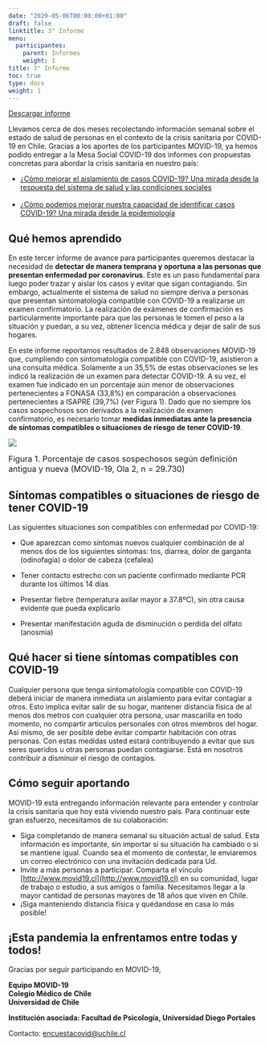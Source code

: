 ```yaml
---
date: "2029-05-06T00:00:00+01:00"
draft: false
linktitle: 3° Informe
menu:
  participantes:
    parent: Informes
    weight: 1
title: 3° Informe
toc: true
type: docs
weight: 1
---
```


[Descargar informe](/img/participantes/informe03.html)

Llevamos cerca de dos meses recolectando información semanal sobre el estado de salud de personas en el contexto de la crisis sanitaria por COVID-19 en Chile. Gracias a los aportes de los participantes MOVID-19, ya hemos podido entregar a la Mesa Social COVID-19 dos informes con propuestas concretas para abordar la crisis sanitaria en nuestro país:

+ [¿Cómo mejorar el aislamiento de casos COVID-19? Una mirada desde la respuesta del sistema de salud y las condiciones sociales](https://www.movid19.cl/informes/mesasocial1.html#4_recomendaciones)<br><br>
+ [¿Cómo podemos mejorar nuestra capacidad de identificar casos COVID-19? Una mirada desde la epidemiología](https://www.movid19.cl/informes/mesasocial2.html)

## Qué hemos aprendido

En este tercer informe de avance para participantes queremos destacar la necesidad de **detectar de manera temprana y oportuna a las personas que presentan enfermedad por coronavirus**. Este es un paso fundamental para luego poder trazar y aislar los casos y evitar que sigan contagiando. Sin embargo, actualmente el sistema de salud no siempre deriva a personas que presentan sintomatología compatible con COVID-19 a realizarse un examen confirmatorio. La realización de exámenes de confirmación es particularmente importante para que las personas le tomen el peso a la situación y puedan, a su vez, obtener licencia médica y dejar de salir de sus hogares.

En este informe reportamos resultados de 2.848 observaciones MOVID-19 que, cumpliendo con sintomatología compatible con COVID-19, asistieron a una consulta médica. Solamente a un 35,5% de estas observaciones se les indicó la realización de un examen para detectar COVID-19. A su vez, el examen fue indicado en un porcentaje aún menor de observaciones pertenecientes a FONASA (33,8%) en comparación a observaciones pertenecientes a ISAPRE (39,7%) (ver Figura 1). Dado que no siempre los casos sospechosos son derivados a la realización de examen confirmatorio, es necesario tomar **medidas inmediatas ante la presencia de síntomas compatibles o situaciones de riesgo de tener COVID-19**.

![](/img/participantes/informe03.jpg)

<font size="3">Figura 1. Porcentaje de casos sospechosos según definición antigua y nueva (MOVID-19, Ola 2, n = 29.730)</font>


## Síntomas compatibles o situaciones de riesgo de tener COVID-19

Las siguientes situaciones son compatibles con enfermedad por COVID-19:

- Que aparezcan como síntomas nuevos cualquier combinación de al menos dos de los siguientes síntomas: tos, diarrea, dolor de garganta (odinofagia) o dolor de cabeza (cefalea)

- Tener contacto estrecho con un paciente confirmado mediante PCR durante los últimos 14 días

- Presentar fiebre (temperatura axilar mayor a 37.8ºC), sin otra causa evidente que pueda explicarlo

- Presentar manifestación aguda de disminución o perdida del olfato (anosmia)


## Qué hacer si tiene síntomas compatibles con COVID-19

Cualquier persona que tenga sintomatología compatible con COVID-19 deberá iniciar de manera inmediata un aislamiento para evitar contagiar a otros. Esto implica evitar salir de su hogar, mantener distancia física de al menos dos metros con cualquier otra persona, usar mascarilla en todo momento, no compartir articulos personales con otros miembros del hogar. Así mismo, de ser posible debe evitar compartir habitación con otras personas. Con estas medidas usted estará contribuyendo a evitar que sus seres queridos u otras personas puedan contagiarse. Está en nosotros contribuir a disminuir el riesgo de contagios.



## Cómo seguir aportando

MOVID-19 está entregando información relevante para entender y controlar la crisis sanitaria que hoy está viviendo nuestro país. Para continuar este gran esfuerzo, necesitamos de su colaboración:

+ Siga completando de manera semanal su situación actual de salud. Esta información es importante, sin importar si su situación ha cambiado o si se mantiene igual. Cuando sea el momento de contestar, le enviaremos un correo electrónico con una invitación dedicada para Ud.
+ Invite a más personas a participar. Comparta el vínculo [http://www.movid19.cl](http://www.movid19.cl) en su comunidad, lugar de trabajo o estudio, a sus amigos o familia. Necesitamos llegar a la mayor cantidad de personas mayores de 18 años que viven en Chile.
+ ¡Siga manteniendo distancia física y quédandose en casa lo más posible!


## ¡Esta pandemia la enfrentamos entre todas y todos!


Gracias por seguir participando en MOVID-19,

**Equipo MOVID-19**<br>
**Colegio Médico de Chile**<br>
**Universidad de Chile**<br>

**Institución asociada: Facultad de Psicología, Universidad Diego Portales**

Contacto: [encuestacovid@uchile.cl](mailto:encuestacovid@uchile.cl)
